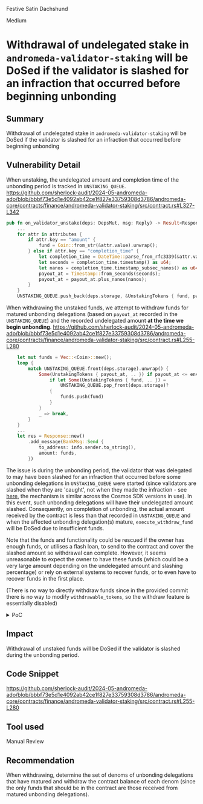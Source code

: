 Festive Satin Dachshund

Medium

# Withdrawal of undelegated stake in `andromeda-validator-staking` will be DoSed if the validator is slashed for an infraction that occurred before beginning unbonding

## Summary
Withdrawal of undelegated stake in `andromeda-validator-staking` will be DoSed if the validator is slashed for an infraction that occurred before beginning unbonding

## Vulnerability Detail
When unstaking, the undelegated amount and completion time of the unbonding period is tracked in `UNSTAKING_QUEUE`.
https://github.com/sherlock-audit/2024-05-andromeda-ado/blob/bbbf73e5d1e4092ab42ce1f827e33759308d3786/andromeda-core/contracts/finance/andromeda-validator-staking/src/contract.rs#L327-L342
```rust
pub fn on_validator_unstake(deps: DepsMut, msg: Reply) -> Result<Response, ContractError> {
    ...
    for attr in attributes {
        if attr.key == "amount" {
            fund = Coin::from_str(&attr.value).unwrap();
        } else if attr.key == "completion_time" {
            let completion_time = DateTime::parse_from_rfc3339(&attr.value).unwrap();
            let seconds = completion_time.timestamp() as u64;
            let nanos = completion_time.timestamp_subsec_nanos() as u64;
            payout_at = Timestamp::from_seconds(seconds);
            payout_at = payout_at.plus_nanos(nanos);
        }
    }
    UNSTAKING_QUEUE.push_back(deps.storage, &UnstakingTokens { fund, payout_at })?;
```
When withdrawing the unstaked funds, we attempt to withdraw funds for matured unbonding delegations (based on `payout_at` recorded in the `UNSTAKING_QUEUE`) and the recorded undelegated amount **at the time we begin unbonding**.
https://github.com/sherlock-audit/2024-05-andromeda-ado/blob/bbbf73e5d1e4092ab42ce1f827e33759308d3786/andromeda-core/contracts/finance/andromeda-validator-staking/src/contract.rs#L255-L280
```rust
    let mut funds = Vec::<Coin>::new();
    loop {
        match UNSTAKING_QUEUE.front(deps.storage).unwrap() {
            Some(UnstakingTokens { payout_at, .. }) if payout_at <= env.block.time => {
                if let Some(UnstakingTokens { fund, .. }) =
                    UNSTAKING_QUEUE.pop_front(deps.storage)?
                {
                    funds.push(fund)
                }
            }
            _ => break,
        }
    }
    ...
    let res = Response::new()
        .add_message(BankMsg::Send {
            to_address: info.sender.to_string(),
            amount: funds,
        })
```
The issue is during the unbonding period, the validator that was delegated to may have been slashed for an infraction that occurred before some unbonding delegations in `UNSTAKING_QUEUE` were started (since validators are slashed when they are 'caught', not when they made the infraction - see [here](https://docs.cosmos.network/v0.47/build/modules/slashing#infraction-timelines), the mechanism is similar across the Cosmos SDK versions in use). In this event, such unbonding delegations will have their undelegated amount slashed. Consequently, on completion of unbonding, the actual amount received by the contract is less than that recorded in `UNSTAKING_QUEUE` and when the affected unbonding delegation(s) mature, `execute_withdraw_fund` will be DoSed due to insufficient funds.

Note that the funds and functionality could be rescued if the owner has enough funds, or utilises a flash loan, to send to the contract and cover the slashed amount so withdrawal can complete. However, it seems unreasonable to expect the owner to have these funds (which could be a very large amount depending on the undelegated amount and slashing percentage) or rely on external systems to recover funds, or to even have to recover funds in the first place.

(There is no way to directly withdraw funds since in the provided commit there is no way to modify `withdrawable_tokens`, so the withdraw feature is essentially disabled)

<details>

<summary>PoC</summary>

Paste the following test into `tests-integration/tests/validator_staking.rs`.
```rust
fn test_withdraw_after_slash() {
    let owner = Addr::unchecked("owner");
    let validator_1 = Addr::unchecked("validator_1");

    let mut router = mock_app();

    let andr = mock_andromeda(&mut router, owner.clone());

    andr.store_ado(&mut router, mock_andromeda_app(), "app");
    andr.store_ado(
        &mut router,
        mock_andromeda_validator_staking(),
        "validator-staking",
    );
    let validator_staking_init_msg = mock_validator_staking_instantiate_msg(
        validator_1.clone(),
        None,
        andr.kernel.addr().to_string(),
    );

    let validator_staking_component = AppComponent::new(
        "1".to_string(),
        "validator-staking".to_string(),
        to_json_binary(&validator_staking_init_msg).unwrap(),
    );

    let app_components = vec![validator_staking_component.clone()];
    let app = MockApp::instantiate(
        andr.get_code_id(&mut router, "app"),
        owner.clone(),
        &mut router,
        "Validator Staking App",
        app_components,
        andr.kernel.addr(),
        Some(owner.to_string()),
    );

    let validator_staking: MockValidatorStaking =
        app.query_ado_by_component_name(&router, validator_staking_component.name);

    // Set owner of the Validator Staking componenent as owner for testing purpose
    app.execute_claim_ownership(&mut router, owner.clone(), Some("1".to_string()))
        .unwrap();

    let funds = vec![coin(1000, "TOKEN")];

    // setup two unbonding delegations (two elements in staking queue)
    validator_staking
        .execute_stake(&mut router, owner.clone(), None, funds.clone())
        .unwrap();

    validator_staking
        .execute_unstake(&mut router, owner.clone(), None)
        .unwrap();

    // normally, the block height would progress and the unbonding delegations
    // that started after the infraction block height would be slashed
    // but we skip this detail for simplicity

    let slash_msg = cw_multi_test::SudoMsg::Staking(
        cw_multi_test::StakingSudo::Slash { 
            validator: validator_1.into_string(), 
            percentage: Decimal::percent(50) 
        }
    );
    router.sudo(slash_msg).unwrap();

    let unstaked_tokens = validator_staking.query_unstaked_tokens(&router).unwrap();
    let unbonding_period =
        unstaked_tokens[0].payout_at.seconds() - router.block_info().time.seconds(); 

    // Update block to payout period
    router.set_block(BlockInfo {
        height: router.block_info().height,
        time: router.block_info().time.plus_seconds(unbonding_period),
        chain_id: router.block_info().chain_id,
    });

    router.set_block(BlockInfo {
        height: router.block_info().height,
        time: router.block_info().time.plus_seconds(1),
        chain_id: router.block_info().chain_id,
    });

    // the contract receives the unstaked funds after the unbonding period
    let contract_bal = router.wrap().query_balance(validator_staking.addr(), "TOKEN")
        .unwrap();
    println!("Unstaked tokens received: {}", contract_bal.amount);
    assert_eq!(contract_bal, coin(500, "TOKEN"));

    // this should fail because in total our two unstaking queue elements require
    // 1000 tokens, but we only have 500 due to slashing
    let err = validator_staking
        .execute_withdraw_fund(&mut router, owner.clone())
        .unwrap_err();
    println!("{:?}", err);
}
```
The output (without the backtrace) should be
```bash
running 1 test
test test_withdraw_after_slash ... ok

successes:

---- test_withdraw_after_slash stdout ----
Unstaked tokens received: 500
Error executing WasmMsg:
  sender: owner
  Execute { contract_addr: "contract5", msg: {"withdraw_funds":{}}, funds: [] }

Caused by:
    0: Overflow: Cannot Sub with 500 and 1000
    1: Cannot Sub with 500 and 1000
```
</details>

## Impact
Withdrawal of unstaked funds will be DoSed if the validator is slashed during the unbonding period. 

## Code Snippet
https://github.com/sherlock-audit/2024-05-andromeda-ado/blob/bbbf73e5d1e4092ab42ce1f827e33759308d3786/andromeda-core/contracts/finance/andromeda-validator-staking/src/contract.rs#L255-L280

## Tool used

Manual Review

## Recommendation
When withdrawing, determine the set of denoms of unbonding delegations that have matured and withdraw the contract balance of each denom (since the only funds that should be in the contract are those received from matured unbonding delegations).